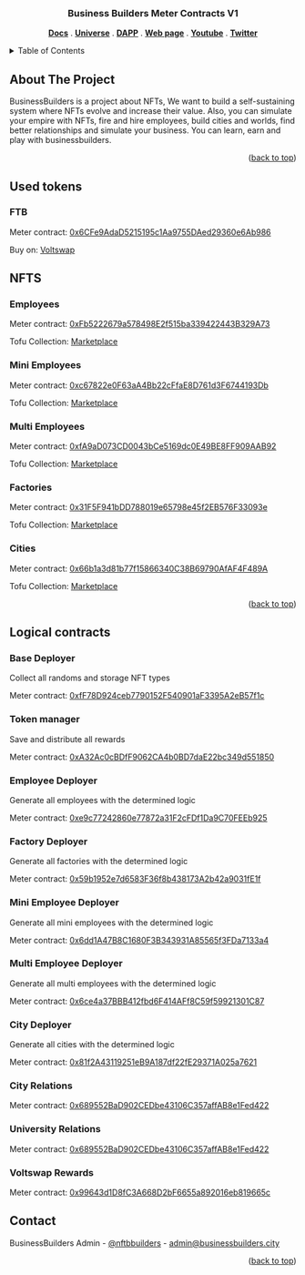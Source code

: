 <br />
<div align="center">
  <h3 align="center">Business Builders Meter Contracts V1</h3>

  <p align="center">
    <a href="https://docs.businessbuilders.city"><strong>Docs</strong></a>
     . 
    <a href="https://universe.businessbuilders.city"><strong>Universe</strong></a>
     . 
    <a href="https://meter.businessbuilders.city"><strong>DAPP</strong></a>
     . 
    <a href="https://businessbuilders.city"><strong>Web page</strong></a>
    . 
    <a href="https://www.youtube.com/channel/UCrKgf7xExPZw3NHTDUFznzw"><strong>Youtube</strong></a>
    . 
    <a href="https://twitter.com/NFTBBuilders"><strong>Twitter</strong></a>
  </p>
</div>



<!-- TABLE OF CONTENTS -->
<details>
  <summary>Table of Contents</summary>
  <ol>
    <li>
      <a href="#about-the-project">About The Project</a>
    </li>
    <li><a href="#used-tokens">Tokens</a></li>
    <li><a href="#nfts">NFTs Meter</a></li>
    <li><a href="#logical-contracts">Logical Contracts</a></li>
    <li><a href="#contact">Contact</a></li>
  </ol>
</details>



<!-- ABOUT THE PROJECT -->
## About The Project

BusinessBuilders is a project about NFTs, We want to build a self-sustaining system where NFTs evolve and increase their value. Also, you can simulate your empire with NFTs, fire and hire employees, build cities and worlds, find better relationships and simulate your business. You can learn, earn and play with businessbuilders.

<p align="right">(<a href="#top">back to top</a>)</p>

## Used tokens

### FTB
Meter contract:  [0x6CFe9AdaD5215195c1Aa9755DAed29360e6Ab986](https://scan.meter.io/address/0x6CFe9AdaD5215195c1Aa9755DAed29360e6Ab986)

Buy on: [Voltswap](https://info.voltswap.finance/#/token/0x6cfe9adad5215195c1aa9755daed29360e6ab986?network=meter)

## NFTS

### Employees
Meter contract:  [0xFb5222679a578498E2f515ba339422443B329A73](https://scan.meter.io/address/0xFb5222679a578498E2f515ba339422443B329A73)

Tofu Collection: [Marketplace](https://tofunft.com/collection/businessbuilders-employees/items) 

### Mini Employees
Meter contract:  [0xc67822e0F63aA4Bb22cFfaE8D761d3F6744193Db](https://scan.meter.io/address/0xc67822e0F63aA4Bb22cFfaE8D761d3F6744193Db)

Tofu Collection: [Marketplace](https://tofunft.com/collection/businessbuilders-miniemployees/items) 
### Multi Employees
Meter contract:  [0xfA9aD073CD0043bCe5169dc0E49BE8FF909AAB92](https://scan.meter.io/address/0xfA9aD073CD0043bCe5169dc0E49BE8FF909AAB92)

Tofu Collection: [Marketplace](https://tofunft.com/collection/businessbuilders%20multiemployees/items) 
### Factories
Meter contract:  [0x31F5F941bDD788019e65798e45f2EB576F33093e](https://scan.meter.io/address/0x31F5F941bDD788019e65798e45f2EB576F33093e)

Tofu Collection: [Marketplace](https://tofunft.com/collection/businessbuilders/items) 
### Cities
Meter contract:  [0x66b1a3d81b77f15866340C38B69790AfAF4F489A](https://scan.meter.io/address/0x66b1a3d81b77f15866340C38B69790AfAF4F489A)

Tofu Collection: [Marketplace](https://tofunft.com/collection/businessbuilders-cities/items) 

<p align="right">(<a href="#top">back to top</a>)</p>

## Logical contracts

### Base Deployer
Collect all randoms and storage NFT types

Meter contract:  [0xfF78D924ceb7790152F540901aF3395A2eB57f1c](https://scan.meter.io/address/0xfF78D924ceb7790152F540901aF3395A2eB57f1c)

### Token manager
Save and distribute all rewards

Meter contract:  [0xA32Ac0cBDfF9062CA4b0BD7daE22bc349d551850](https://scan.meter.io/address/0xA32Ac0cBDfF9062CA4b0BD7daE22bc349d551850)

### Employee Deployer
Generate all employees with the determined logic

Meter contract:  [0xe9c77242860e77872a31F2cFDf1Da9C70FEEb925](https://scan.meter.io/address/0xe9c77242860e77872a31F2cFDf1Da9C70FEEb925)

### Factory Deployer
Generate all factories with the determined logic

Meter contract:  [0x59b1952e7d6583F36f8b438173A2b42a9031fE1f](https://scan.meter.io/address/0x59b1952e7d6583F36f8b438173A2b42a9031fE1f)

### Mini Employee Deployer
Generate all mini employees with the determined logic

Meter contract:  [0x6dd1A47B8C1680F3B343931A85565f3FDa7133a4](https://scan.meter.io/address/0x6dd1A47B8C1680F3B343931A85565f3FDa7133a4)

### Multi Employee Deployer
Generate all multi employees with the determined logic

Meter contract:  [0x6ce4a37BBB412fbd6F414AFf8C59f59921301C87](https://scan.meter.io/address/0x6ce4a37BBB412fbd6F414AFf8C59f59921301C87)

### City Deployer
Generate all cities with the determined logic

Meter contract:  [0x81f2A43119251eB9A187df22fE29371A025a7621](https://scan.meter.io/address/0x81f2A43119251eB9A187df22fE29371A025a7621)

### City  Relations
Meter contract:  [0x689552BaD902CEDbe43106C357affAB8e1Fed422](https://scan.meter.io/address/0x689552BaD902CEDbe43106C357affAB8e1Fed422)

### University  Relations
Meter contract:  [0x689552BaD902CEDbe43106C357affAB8e1Fed422](https://scan.meter.io/address/0x689552BaD902CEDbe43106C357affAB8e1Fed422)

### Voltswap Rewards
Meter contract:  [0x99643d1D8fC3A668D2bF6655a892016eb819665c](https://scan.meter.io/address/0x99643d1D8fC3A668D2bF6655a892016eb819665c)

## Contact

BusinessBuilders Admin - [@nftbbuilders](https://twitter.com/nftbbuilders) - admin@businessbuilders.city

<p align="right">(<a href="#top">back to top</a>)</p>